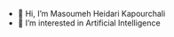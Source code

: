 - 👋 Hi, I’m Masoumeh Heidari Kapourchali
- 👀 I’m interested in Artificial Intelligence


<!---
masoumehhk/masoumehhk is a ✨ special ✨ repository because its `README.md` (this file) appears on your GitHub profile.
You can click the Preview link to take a look at your changes.
--->

